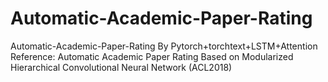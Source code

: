 # Automatic-Academic-Paper-Rating
Automatic-Academic-Paper-Rating By Pytorch+torchtext+LSTM+Attention  
Reference: Automatic Academic Paper Rating Based on Modularized Hierarchical Convolutional Neural Network (ACL2018)
